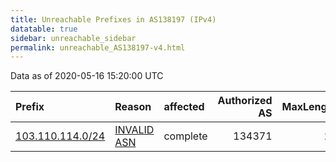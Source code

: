 ```yaml
---
title: Unreachable Prefixes in AS138197 (IPv4)
datatable: true
sidebar: unreachable_sidebar
permalink: unreachable_AS138197-v4.html
---
```


Data as of 2020-05-16 15:20:00 UTC


<div class="datatable-begin"></div>

| Prefix                                                     | Reason                                                                                                   | affected   |   Authorized AS |   MaxLength | Anchor                                       |   unreachable /24s |
|:-----------------------------------------------------------|:---------------------------------------------------------------------------------------------------------|:-----------|----------------:|------------:|:---------------------------------------------|-------------------:|
| [103.110.114.0/24](https://stat.ripe.net/103.110.114.0/24) | [INVALID ASN](https://rpki-validator.ripe.net/announcement-preview?asn=AS138197&prefix=103.110.114.0/24) | complete   |          134371 |          24 | [APNIC](unreachable_APNIC_RPKI_Root-v4.html) |                  1 |

<div class="datatable-end"></div>